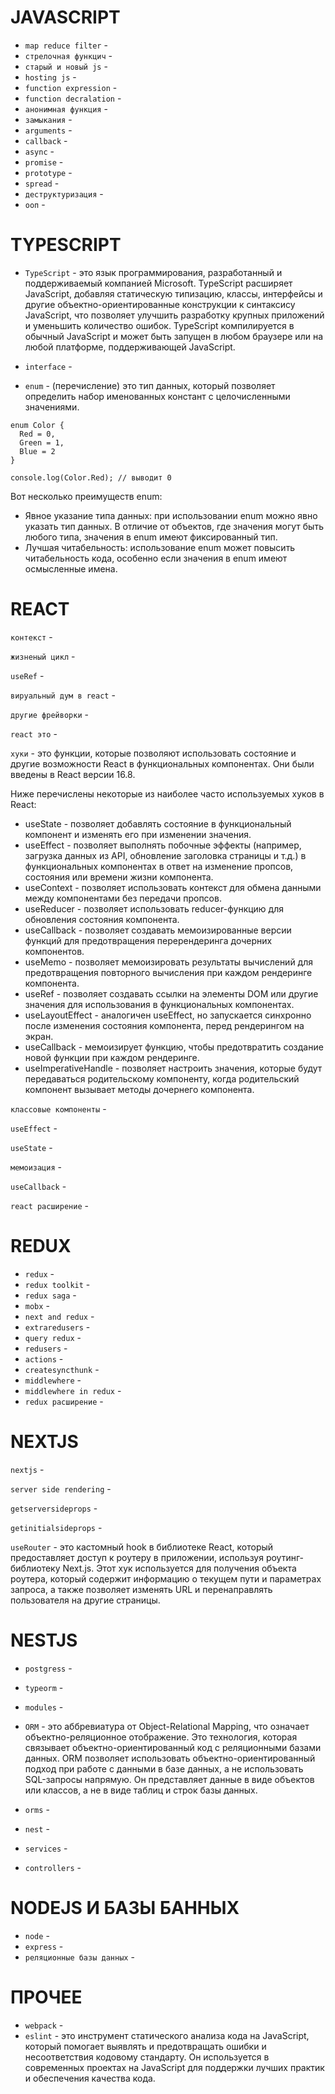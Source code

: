 # JAVASCRIPT
- `map reduce filter` -
- `стрелочная функцич` -
- `старый и новый js` -
- `hosting js` -
- `function expression` -
- `function decralation` -
- `анонимная функция` -
- `замыкания` -
- `arguments` -
- `callback` -
- `async` -
- `promise` -
- `prototype` -
- `spread` -
- `деструктуризация` -
- `ооп` -

# TYPESCRIPT
- `TypeScript` - это язык программирования, разработанный и поддерживаемый компанией Microsoft. TypeScript расширяет JavaScript, добавляя статическую типизацию, классы, интерфейсы и другие объектно-ориентированные конструкции к синтаксису JavaScript, что позволяет улучшить разработку крупных приложений и уменьшить количество ошибок. TypeScript компилируется в обычный JavaScript и может быть запущен в любом браузере или на любой платформе, поддерживающей JavaScript.

- `interface` - 

- `enum` - (перечисление) это тип данных, который позволяет определить набор именованных констант с целочисленными значениями.

```
enum Color {
  Red = 0,
  Green = 1,
  Blue = 2
}
```

```
console.log(Color.Red); // выводит 0
```
Вот несколько преимуществ enum:
- Явное указание типа данных: при использовании enum можно явно указать тип данных. В отличие от объектов, где значения могут быть любого типа, значения в enum имеют фиксированный тип.
- Лучшая читабельность: использование enum может повысить читабельность кода, особенно если значения в enum имеют осмысленные имена.


# REACT
`контекст` -

`жизненый цикл` -

`useRef` -

`вируальный дум в react` -

`другие фрейворки` -

`react это` -

`хуки` - это функции, которые позволяют использовать состояние и другие возможности React в функциональных компонентах. Они были введены в React версии 16.8.

Ниже перечислены некоторые из наиболее часто используемых хуков в React:
- useState - позволяет добавлять состояние в функциональный компонент и изменять его при изменении значения.
- useEffect - позволяет выполнять побочные эффекты (например, загрузка данных из API, обновление заголовка страницы и т.д.) в функциональных компонентах в ответ на изменение пропсов, состояния или времени жизни компонента.
- useContext - позволяет использовать контекст для обмена данными между компонентами без передачи пропсов.
- useReducer - позволяет использовать reducer-функцию для обновления состояния компонента.
- useCallback - позволяет создавать мемоизированные версии функций для предотвращения перерендеринга дочерних компонентов.
- useMemo - позволяет мемоизировать результаты вычислений для предотвращения повторного вычисления при каждом рендеринге компонента.
- useRef - позволяет создавать ссылки на элементы DOM или другие значения для использования в функциональных компонентах.
- useLayoutEffect - аналогичен useEffect, но запускается синхронно после изменения состояния компонента, перед рендерингом на экран.
- useCallback - мемоизирует функцию, чтобы предотвратить создание новой функции при каждом рендеринге.
- useImperativeHandle - позволяет настроить значения, которые будут передаваться родительскому компоненту, когда родительский компонент вызывает методы дочернего компонента.

`классовые компоненты` -

`useEffect` -

`useState` -

`мемоизация` -

`useCallback` -

`react расширение` -


# REDUX
- `redux` -
- `redux toolkit` -
- `redux saga` -
- `mobx` -
- `next and redux` -
- `extraredusers` -
- `query redux` -
- `redusers` -
- `actions` -
- `createsyncthunk` -
- `middlewhere` -
- `middlewhere in redux` -
- `redux расширение` -


# NEXTJS
`nextjs` -

`server side rendering` -

`getserversideprops` -

`getinitialsideprops` -

`useRouter` - это кастомный hook в библиотеке React, который предоставляет доступ к роутеру в приложении, используя роутинг-библиотеку Next.js. Этот хук используется для получения объекта роутера, который содержит информацию о текущем пути и параметрах запроса, а также позволяет изменять URL и перенаправлять пользователя на другие страницы.


# NESTJS
- `postgress` -
- `typeorm` -
- `modules` -

- `ORM` - это аббревиатура от Object-Relational Mapping, что означает объектно-реляционное отображение. Это технология, которая связывает объектно-ориентированный код с реляционными базами данных. ORM позволяет использовать объектно-ориентированный подход при работе с данными в базе данных, а не использовать SQL-запросы напрямую. Он представляет данные в виде объектов или классов, а не в виде таблиц и строк базы данных.

- `orms` -
- `nest` -
- `services` -
- `controllers` -


# NODEJS И БАЗЫ БАННЫХ
- `node` -
- `express` -
- `реляционные базы данных` -

# ПРОЧЕЕ
- `webpack` - 
- `eslint` - это инструмент статического анализа кода на JavaScript, который помогает выявлять и предотвращать ошибки и несоответствия кодовому стандарту. Он используется в современных проектах на JavaScript для поддержки лучших практик и обеспечения качества кода.
